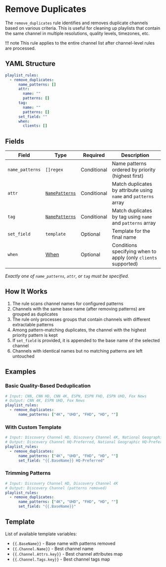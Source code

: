 # Remove Duplicates

The `remove_duplicates` rule identifies and removes duplicate channels based on various criteria. This is useful for
cleaning up playlists that contain the same channel in multiple resolutions, quality levels, timezones, etc.

!!! note
This rule applies to the entire channel list after channel-level rules are processed.

## YAML Structure

```yaml
playlist_rules:
  - remove_duplicates:
      name_patterns: []
      attr:
        name: ""
        patterns: []
      tag:
        name: ""
        patterns: []
      set_field: ""
      when:
        clients: []
```

## Fields

| Field           | Type                           | Required    | Description                                                     |
|-----------------|--------------------------------|-------------|-----------------------------------------------------------------|
| `name_patterns` | `[]regex`                      | Conditional | Name patterns ordered by priority (highest first)               |
| `attr`          | [`NamePatterns`](../common.md) | Conditional | Match duplicates by attribute using `name` and `patterns` array |
| `tag`           | [`NamePatterns`](../common.md) | Conditional | Match duplicates by tag using `name` and `patterns` array       |
| `set_field`     | `template`                     | Optional    | Template for the final name                                     |
| `when`          | [When](when.md)                | Optional    | Conditions specifying when to apply (only `clients` supported)  |

*Exactly one of `name_patterns`, `attr`, or `tag` must be specified.*

## How It Works

1. The rule scans channel names for configured patterns
2. Channels with the same base name (after removing patterns) are grouped as duplicates
3. The rule only processes groups that contain channels with different extractable patterns
4. Among pattern-matching duplicates, the channel with the highest priority pattern is kept
5. If `set_field` is provided, it is appended to the base name of the selected channel
6. Channels with identical names but no matching patterns are left untouched

## Examples

### Basic Quality-Based Deduplication

```yaml
# Input: CNN, CNN HD, CNN 4K, ESPN, ESPN FHD, ESPN UHD, Fox News
# Output: CNN 4K, ESPN UHD, Fox News
playlist_rules:
  - remove_duplicates:
      name_patterns: ["4K", "UHD", "FHD", "HD", ""]
```

### With Custom Template

```yaml
# Input: Discovery Channel HD, Discovery Channel 4K, National Geographic UHD, National Geographic
# Output: Discovery Channel HQ-Preferred, National Geographic HQ-Preferred
playlist_rules:
  - remove_duplicates:
      name_patterns: ["4K", "UHD", "FHD", "HD", ""]
      set_field: "{{.BaseName}} HQ-Preferred"
```

### Trimming Patterns

```yaml
# Input: Discovery Channel HD, Discovery Channel 4K
# Output: Discovery Channel (patterns removed)
playlist_rules:
  - remove_duplicates:
      name_patterns: ["4K", "UHD", "FHD", "HD", ""]
      set_field: "{{.BaseName}}"
```

## Template

List of available template variables:

- `{{.BaseName}}` - Base name with patterns removed
- `{{.Channel.Name}}` - Best channel name
- `{{.Channel.Attrs.key}}` - Best channel attributes map
- `{{.Channel.Tags.key}}` - Best channel tags map
